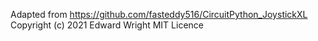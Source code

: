Adapted from https://github.com/fasteddy516/CircuitPython_JoystickXL
Copyright (c) 2021 Edward Wright
MIT Licence
